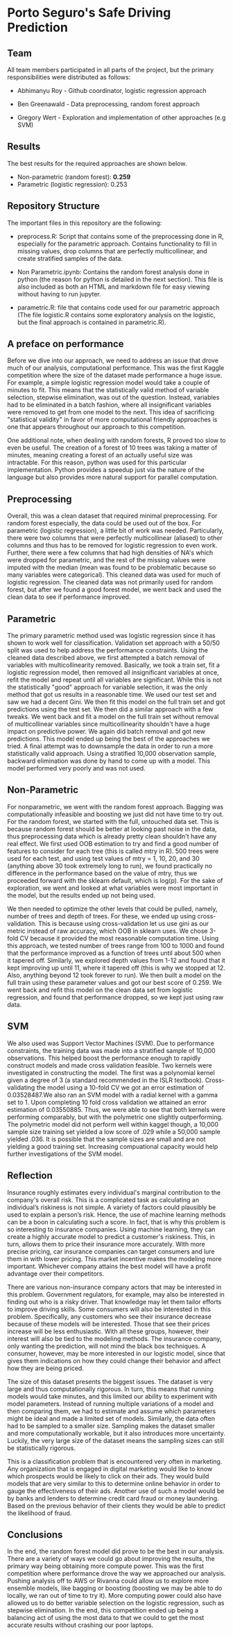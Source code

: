 # Porto Seguro's Safe Driving Prediction

## Team

All team members participated in all parts of the project, but the primary responsibilities were distributed as follows:

* Abhimanyu Roy - Github coordinator, logistic regression approach

* Ben Greenawald - Data preprocessing, random forest approach

* Gregory Wert - Exploration and implementation of other approaches (e.g SVM)

## Results

The best results for the required approaches are shown below.
 * Non-parametric (random forest): **0.259**
 * Parametric (logistic regression): 0.253

## Repository Structure

The important files in this repository are the following:

 * preprocess.R: Script that contains some of the preprocessing done in R, especially for the parametric approach. Contains functionality to fill in missing values, drop columns that are perfectly multicollinear, and create stratified samples of the data.
 
 * Non Parametric.ipynb: Contains the random forest analysis done in python (the reason for python is detailed in the next section). This file is also included as both an HTML and markdown file for easy viewing without having to run jupyter.
 
 * parametric.R: file that contains code used for our parametric approach (The file logistic.R contains some exploratory analysis on the logistic, but the final approach is contained in parametric.R).

## A preface on performance

 Before we dive into our approach, we need to address an issue that drove much of our analysis, computational performance. This was the first Kaggle competition where the size of the dataset made performance a huge issue. For example, a simple logistic regression model would take a couple of minutes to fit. This means that the statistically valid method of variable selection, stepwise elimination, was out of the question. Instead, variables had to be eliminated in a batch fashion, where all insignificant variables were removed to get from one model to the next. This idea of sacrificing "statistical validity" in favor of more computational friendly approaches is one that appears throughout our approach to this competition.

 One additional note, when dealing with random forests, R proved too slow to even be useful. The creation of a forest of 10 trees was taking a matter of minutes, meaning creating a forest of an actually useful size was intractable. For this reason, python was used for this particular implementation. Python provides a speedup just via the nature of the language but also provides more natural support for parallel computation.

## Preprocessing

 Overall, this was a clean dataset that required minimal preprocessing. For random forest especially, the data could be used out of the box. For parametric (logistic regression), a little bit of work was needed. Particularly, there were two columns that were perfectly multicollinear (aliased) to other columns and thus has to be removed for logistic regression to even work. 
Further, there were a few columns that had high densities of NA's which were dropped for parametric, and the rest of the missing values were imputed with the median (mean was found to be problematic because so many variables were categorical). This cleaned data was used for much of logistic regression. The cleaned data was not primarily used for random forest, but after we found a good forest model, we went back and used the clean data to see if performance improved.

## Parametric

 The primary parametric method used was logistic regression since it has shown to work well for classification. Validation set approach with a 50/50 split was used to help address the performance constraints. Using the cleaned data described above, we first attempted a batch removal of variables with multicollinearity removed. Basically, we took a train set, fit a logistic regression model, then removed all insignificant variables at once, refit the model and repeat until all variables are significant. While this is not the statistically "good" approach for variable selection, it was the only method that got us results in a reasonable time. We used our test set and saw we had a decent Gini. We then fit this model on the full train set and got predictions using the test set. We then did a similar approach with a few tweaks. We went back and fit a model on the full train set without removal of multicollinear variables since multicollinearity shouldn't have a huge impact on predictive power. We again did batch removal and got new predictions. This model ended up being the best of the approaches we tried. A final attempt was to downsample the data in order to run a more statistically valid approach. Using a stratified 10,000 observation sample, backward elimination was done by hand to come up with a model. This model performed very poorly and was not used.

## Non-Parametric

 For nonparametric, we went with the random forest approach. Bagging was computationally infeasible and boosting we just did not have time to try out. For the random forest, we started with the full, untouched data set. This is because random forest should be better at looking past noise in the data, thus preprocessing data which is already pretty clean shouldn't have any real effect. We first used OOB estimation to try and find a good number of features to consider for each tree (this is called mtry in R). 500 trees were used for each test, and using test values of mtry = 1, 10, 20, and 30 (anything above 30 took extremely long to run), we found practically no difference in the performance based on the value of mtry, thus we proceeded forward with the sklearn default, which is log(p). For the sake of exploration, we went and looked at what variables were most important in the model, but the results ended up not being used.

 We then needed to optimize the other levels that could be pulled, namely, number of trees and depth of trees. For these, we ended up using cross-validation. This is because using cross-validation let us use gini as our metric instead of raw accuracy, which OOB in sklearn uses. We chose 3-fold CV because it provided the most reasonable computation time. Using this approach, we tested number of trees range from 100 to 1000 and found that the performance improved as a function of trees until about 500 when it tapered off. Similarly, we explored depth values from 1-12 and found that it kept improving up until 11, where it tapered off (this is why we stopped at 12. Also, anything beyond 12 took forever to run). We then built a model on the full train using these parameter values and got our best score of 0.259. We went back and refit this model on the clean data set from logistic regression, and found that performance dropped, so we kept just using raw data.

## SVM

 We also used was Support Vector Machines (SVM). Due to performance constraints, the training data was made into a stratified sample of 10,000 observations. This helped boost the performance enough to rapidly construct models and made cross validation feasible. Two kernels were investigated in constructing the model. The first was a polynomial kernel given a degree of 3 (a standard recommended in the ISLR textbook). Cross-validating the model using a 10-fold CV we got an error estimation of 0.03528487.We also ran an SVM model with a radial kernel with a gamma set to 1. Upon completing 10 fold cross validation we attained an error estimation of 0.03550885. Thus, we were able to see that both kernels were performing comparably, but with the polymetric one slightly outperforming. The polymetric model did not perform well within kaggel though, a 10,000 sample size training set yielded a low score of .029 while a 50,000 sample yielded .036. It is possible that the sample sizes are small and are not yielding a good training set. Increasing compuational capacity would help further investigations of the SVM model.

## Reflection

Insurance roughly estimates every individual's marginal contribution to the company's overall risk. This is a complicated task as calculating an individual’s riskiness is not simple. A variety of factors could plausibly be used to explain a person’s risk. Hence, the use of machine learning methods can be a boon in calculating such a score. In fact, that is why this problem is so interesting to insurance companies. Using machine learning, they can create a highly accurate model to predict a customer's riskiness. This, in turn, allows them to price their insurance more accurately. With more precise pricing, car insurance companies can target consumers and lure them in with lower pricing. This market incentive makes the modeling more important. Whichever company attains the best model will have a profit advantage over their competitors. 
  
There are various non-insurance company actors that may be interested in this problem. Government regulators, for example, may also be interested in finding out who is a risky driver. That knowledge may let them tailor efforts to improve driving skills. Some consumers will also be interested in this problem. Specifically, any customers who see their insurance decrease because of these models will be interested. Those that see their prices increase will be less enthusiastic. With all these groups, however, their interest will also be tied to the modeling methods. The insurance company, only wanting the prediction, will not mind the black box techniques. A consumer, however, may be more interested in our logistic model, since that gives them indications on how they could change their behavior and affect how they are being priced. 

The size of this dataset presents the biggest issues. The dataset is very large and thus computationally rigorous. In turn, this means that running models would take minutes, and this limited our ability to experiment with model parameters. Instead of running multiple variations of a model and then comparing them, we had to estimate and assume which parameters might be ideal and made a limited set of models. Similarly, the data often had to be sampled to a smaller size. Sampling makes the dataset smaller and more computationally workable, but it also introduces more uncertainty. Luckily, the very large size of the dataset means the sampling sizes can still be statistically rigorous. 

This is a classification problem that is encountered very often in marketing. Any organization that is engaged in digital marketing would like to know which prospects would be likely to click on their ads. They would build models that are very similar to this to determine online behavior in order to gauge the effectiveness of their ads. Another use of such a model would be by banks and lenders to determine credit card fraud or money laundering. Based on the previous behavior of their clients they would be able to predict the likelihood of fraud. 



## Conclusions

 In the end, the random forest model did prove to be the best in our analysis. There are a variety of ways we could go about improving the results, the primary way being obtaining more compute power. This was the first competition where performance drove the way we approached our analysis. Pushing analysis off to AWS or Rivanna could allow us to explore more ensemble models, like bagging or boosting (boosting we may be able to do locally, we ran out of time to try it). More computing power could also have allowed us to do better variable selection on the logistic regression, such as stepwise elimination. In the end, this competition ended up being a balancing act of using the most data to that we could to get the most accurate results without crashing our poor laptops.
